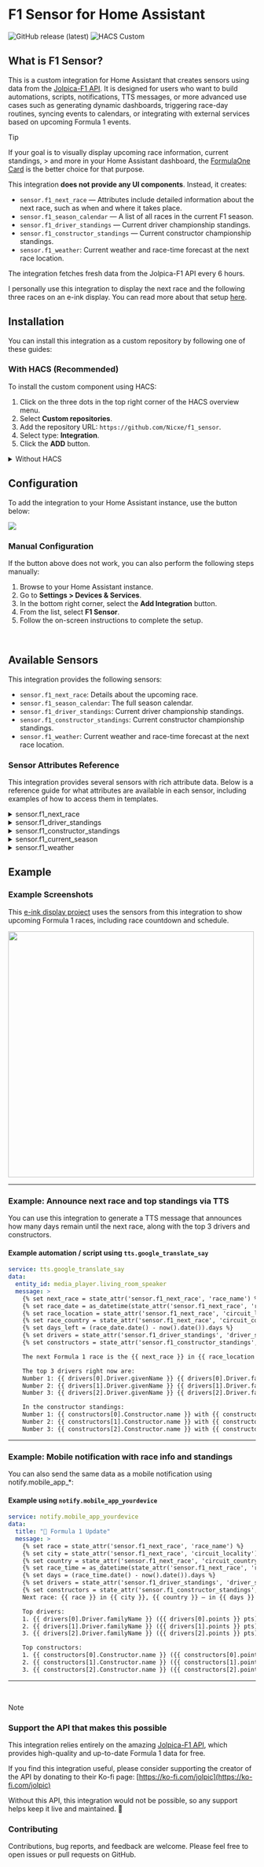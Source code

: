 # F1 Sensor for Home Assistant
![GitHub release (latest)](https://img.shields.io/github/v/release/Nicxe/f1_sensor)
![HACS Custom](https://img.shields.io/badge/HACS-Custom-blue)

## What is F1 Sensor?

This is a custom integration for Home Assistant that creates sensors using data from the [Jolpica-F1 API](https://github.com/jolpica/jolpica-f1). It is designed for users who want to build automations, scripts, notifications, TTS messages, or more advanced use cases such as generating dynamic dashboards, triggering race-day routines, syncing events to calendars, or integrating with external services based on upcoming Formula 1 events.


> [!TIP]
> If your goal is to visually display upcoming race information, current standings, > and more in your Home Assistant dashboard, the [FormulaOne Card](https://github.com/marcokreeft87/formulaone-card) is the better choice for that purpose.



This integration **does not provide any UI components**. Instead, it creates:
- `sensor.f1_next_race` — Attributes include detailed information about the next race, such as when and where it takes place.
- `sensor.f1_season_calendar` — A list of all races in the current F1 season.
- `sensor.f1_driver_standings` — Current driver championship standings.
- `sensor.f1_constructor_standings` — Current constructor championship standings.
- `sensor.f1_weather`: Current weather and race-time forecast at the next race location.

The integration fetches fresh data from the Jolpica-F1 API every 6 hours.

I personally use this integration to display the next race and the following three races on an e-ink display. You can read more about that setup [here](https://github.com/Nicxe/esphome).




## Installation

You can install this integration as a custom repository by following one of these guides:

### With HACS (Recommended)

To install the custom component using HACS:

1. Click on the three dots in the top right corner of the HACS overview menu.
2. Select **Custom repositories**.
3. Add the repository URL: `https://github.com/Nicxe/f1_sensor`.
4. Select type: **Integration**.
5. Click the **ADD** button.

<details>
<summary>Without HACS</summary>

1. Download the latest release of the F1 Sensor integration from **[GitHub Releases](https://github.com/Nicxe/f1_sensor/releases)**.
2. Extract the downloaded files and place the `f1_sensor` folder in your Home Assistant `custom_components` directory (usually located in the `config/custom_components` directory).
3. Restart your Home Assistant instance to load the new integration.

</details>


## Configuration

To add the integration to your Home Assistant instance, use the button below:

<p>
    <a href="https://my.home-assistant.io/redirect/config_flow_start?domain=f1_sensor" class="my badge" target="_blank">
        <img src="https://my.home-assistant.io/badges/config_flow_start.svg">
    </a>
</p>



### Manual Configuration

If the button above does not work, you can also perform the following steps manually:

1. Browse to your Home Assistant instance.
2. Go to **Settings > Devices & Services**.
3. In the bottom right corner, select the **Add Integration** button.
4. From the list, select **F1 Sensor**.
5. Follow the on-screen instructions to complete the setup.


<BR>

## Available Sensors

This integration provides the following sensors:

- `sensor.f1_next_race`: Details about the upcoming race.
- `sensor.f1_season_calendar`: The full season calendar.
- `sensor.f1_driver_standings`: Current driver championship standings.
- `sensor.f1_constructor_standings`: Current constructor championship standings.
- `sensor.f1_weather`: Current weather and race-time forecast at the next race location.

### Sensor Attributes Reference

This integration provides several sensors with rich attribute data. Below is a reference guide for what attributes are available in each sensor, including examples of how to access them in templates.

<details>
<summary>sensor.f1_next_race</summary>

| Attribute               | Description                           | Example                                |
|------------------------|---------------------------------------|----------------------------------------|
| `season`               | Season year                           | `2025`                                 |
| `round`                | Round number                          | `5`                                    |
| `race_name`            | Name of the race                      | `Saudi Arabian Grand Prix`             |
| `race_url`             | Wikipedia URL of the race             | `https://en.wikipedia.org/...`         |
| `circuit_id`           | Internal ID of the circuit            | `jeddah`                               |
| `circuit_name`         | Full circuit name                     | `Jeddah Corniche Circuit`              |
| `circuit_url`          | Wikipedia URL of the circuit          | `https://en.wikipedia.org/...`         |
| `circuit_lat`          | Latitude of the circuit               | `21.6319`                              |
| `circuit_long`         | Longitude of the circuit              | `39.1044`                              |
| `circuit_locality`     | City                                  | `Jeddah`                               |
| `circuit_country`      | Country                               | `Saudi Arabia`                         |
| `race_start`           | Start datetime (ISO 8601)             | `2025-04-20T17:00:00+00:00`            |
| `first_practice_start` | First practice start time             | `2025-04-18T13:30:00+00:00`            |
| `second_practice_start`| Second practice start time            | `2025-04-18T17:00:00+00:00`            |
| `third_practice_start` | Third practice start time             | `2025-04-19T13:30:00+00:00`            |
| `qualifying_start`     | Qualifying session start              | `2025-04-19T17:00:00+00:00`            |
| `sprint_qualifying_start` | Sprint qualifying start (nullable) | `null`                                 |
| `sprint_start`         | Sprint session start (nullable)       | `null`                                 |
</details>

<details>
<summary>sensor.f1_driver_standings</summary>
<br>

| Attribute           | Description                                    |
|--------------------|------------------------------------------------|
| `season`           | Season year                                    |
| `round`            | Round number                                   |
| `driver_standings` | List of driver entries (see below for schema)  |

Each item in `driver_standings` contains:

| Key                  | Sub-key        | Example                       |
|----------------------|----------------|-------------------------------|
| `position`           |                | `'1'`                         |
| `points`             |                | `'77'`                        |
| `wins`               |                | `'1'`                         |
| `Driver.driverId`    |                | `norris`                      |
| `Driver.givenName`   |                | `Lando`                       |
| `Driver.familyName`  |                | `Norris`                      |
| `Driver.code`        |                | `NOR`                         |
| `Driver.url`         |                | Wikipedia URL                 |
| `Constructors[n]`    | `.name`        | `McLaren`                     |
|                      | `.nationality` | `British`                     |

**Example template usage:**
```jinja
{{ state_attr('sensor.f1_driver_standings', 'driver_standings')[0].Driver.familyName }}
```
    
</details>
    
<details>
<summary>sensor.f1_constructor_standings</summary>

This sensor provides the current constructor standings for the season.

#### Top-level attributes

| Attribute                | Description                        | Example   |
|-------------------------|------------------------------------|-----------|
| `season`                | The current F1 season              | `2025`    |
| `round`                 | Current round number               | `4`       |
| `constructor_standings`| List of constructor standings      | *(list)*  |

#### Structure of each item in `constructor_standings`

Each constructor entry contains:

| Attribute                      | Description                          | Example            |
|-------------------------------|--------------------------------------|--------------------|
| `position`                    | Current position in championship     | `'1'`              |
| `positionText`                | Same as `position` (string)          | `'1'`              |
| `points`                      | Total points earned                  | `'151'`            |
| `wins`                        | Total number of wins                 | `'3'`              |
| `Constructor.constructorId`   | Unique ID for constructor            | `mclaren`          |
| `Constructor.name`            | Constructor/team name                | `McLaren`          |
| `Constructor.nationality`     | Team nationality                     | `British`          |
| `Constructor.url`             | Wikipedia URL                        | `https://...`      |

#### Example usage in template:

```jinja
{% set constructors = state_attr('sensor.f1_constructor_standings', 'constructor_standings') %}
Top team is {{ constructors[0].Constructor.name }} with {{ constructors[0].points }} points.
```
</details>

<details>
<summary>sensor.f1_current_season</summary>
    
This sensor contains the full race calendar for the current Formula 1 season.

#### Top-level attributes

| Attribute | Description       | Example |
|----------|-------------------|---------|
| `season` | The season year   | `2025`  |
| `races`  | List of races     | *(list)*|



#### Structure of each item in `races`

Each entry in the `races` array includes detailed information about a race weekend:

| Attribute                      | Description                         | Example                                  |
|-------------------------------|-------------------------------------|------------------------------------------|
| `season`                      | Year of the race                    | `'2025'`                                 |
| `round`                       | Round number                        | `'1'`                                    |
| `raceName`                    | Name of the race                    | `Australian Grand Prix`                  |
| `url`                         | Wikipedia URL of the race           | `https://en.wikipedia.org/...`           |
| `Circuit.circuitId`           | Circuit ID                          | `albert_park`                            |
| `Circuit.circuitName`         | Full name of circuit                | `Albert Park Grand Prix Circuit`         |
| `Circuit.url`                 | Wikipedia URL of circuit            | `https://en.wikipedia.org/...`           |
| `Circuit.Location.lat`        | Latitude of the circuit             | `-37.8497`                                |
| `Circuit.Location.long`       | Longitude of the circuit            | `144.968`                                 |
| `Circuit.Location.locality`   | City                                | `Melbourne`                               |
| `Circuit.Location.country`    | Country                             | `Australia`                               |
| `date`                        | Race date                           | `2025-03-16`                              |
| `time`                        | Race start time (UTC)               | `04:00:00Z`                               |
| `FirstPractice.date`          | First practice session date         | `2025-03-14`                              |
| `FirstPractice.time`          | First practice session time (UTC)   | `01:30:00Z`                               |
| `SecondPractice.date`         | Second practice session date        | `2025-03-14`                              |
| `SecondPractice.time`         | Second practice session time (UTC)  | `05:00:00Z`                               |
| `ThirdPractice.date`          | Third practice session date         | `2025-03-15`                              |
| `ThirdPractice.time`          | Third practice session time (UTC)   | `01:30:00Z`                               |
| `Qualifying.date`             | Qualifying session date             | `2025-03-15`                              |
| `Qualifying.time`             | Qualifying session time (UTC)       | `05:00:00Z`                               |


#### Example usage in template

Get info about the first race in the calendar:

```jinja
{% set races = state_attr('sensor.f1_current_season', 'races') %}
Next race: {{ races[0].raceName }} at {{ races[0].Circuit.circuitName }} in {{ races[0].Circuit.Location.locality }}
```
</details>

<details>
<summary>sensor.f1_weather</summary>

The `sensor.f1_weather` sensor provides weather data for the location of the next Formula 1 race, powered by [MET Norway](https://www.met.no).

It includes:
- **Current weather** at the circuit (`current_` attributes).
- **Forecasted weather** for the scheduled race start time (`race_` attributes).

> [!NOTE]
> Weather forecasts are available up to 9 days in advance. The closer we get to race day, the more frequent and precise the forecast becomes (up to hourly resolution). If the race is more than 9 days away, the `race_` attributes will have a value of `null`.
</details>



## Example

### Example Screenshots

This [e-ink display project](https://github.com/Nicxe/esphome) uses the sensors from this integration to show upcoming Formula 1 races, including race countdown and schedule.

<img src="https://github.com/user-attachments/assets/96185a06-ed0b-421a-afa6-884864baca63" width="500">

---

### Example: Announce next race and top standings via TTS

You can use this integration to generate a TTS message that announces how many days remain until the next race, along with the top 3 drivers and constructors.

#### Example automation / script using `tts.google_translate_say`

```yaml
service: tts.google_translate_say
data:
  entity_id: media_player.living_room_speaker
  message: >
    {% set next_race = state_attr('sensor.f1_next_race', 'race_name') %}
    {% set race_date = as_datetime(state_attr('sensor.f1_next_race', 'race_start')) %}
    {% set race_location = state_attr('sensor.f1_next_race', 'circuit_locality') %}
    {% set race_country = state_attr('sensor.f1_next_race', 'circuit_country') %}
    {% set days_left = (race_date.date() - now().date()).days %}
    {% set drivers = state_attr('sensor.f1_driver_standings', 'driver_standings') %}
    {% set constructors = state_attr('sensor.f1_constructor_standings', 'constructor_standings') %}

    The next Formula 1 race is the {{ next_race }} in {{ race_location }}, {{ race_country }}, happening in {{ days_left }} day{{ 's' if days_left != 1 else '' }}.

    The top 3 drivers right now are:
    Number 1: {{ drivers[0].Driver.givenName }} {{ drivers[0].Driver.familyName }} with {{ drivers[0].points }} points.
    Number 2: {{ drivers[1].Driver.givenName }} {{ drivers[1].Driver.familyName }} with {{ drivers[1].points }} points.
    Number 3: {{ drivers[2].Driver.givenName }} {{ drivers[2].Driver.familyName }} with {{ drivers[2].points }} points.

    In the constructor standings:
    Number 1: {{ constructors[0].Constructor.name }} with {{ constructors[0].points }} points.
    Number 2: {{ constructors[1].Constructor.name }} with {{ constructors[1].points }} points.
    Number 3: {{ constructors[2].Constructor.name }} with {{ constructors[2].points }} points.
```

---

### Example: Mobile notification with race info and standings

You can also send the same data as a mobile notification using notify.mobile_app_*:

#### Example using `notify.mobile_app_yourdevice`

```yaml
service: notify.mobile_app_yourdevice
data:
  title: "🏁 Formula 1 Update"
  message: >
    {% set race = state_attr('sensor.f1_next_race', 'race_name') %}
    {% set city = state_attr('sensor.f1_next_race', 'circuit_locality') %}
    {% set country = state_attr('sensor.f1_next_race', 'circuit_country') %}
    {% set race_time = as_datetime(state_attr('sensor.f1_next_race', 'race_start')) %}
    {% set days = (race_time.date() - now().date()).days %}
    {% set drivers = state_attr('sensor.f1_driver_standings', 'driver_standings') %}
    {% set constructors = state_attr('sensor.f1_constructor_standings', 'constructor_standings') %}
    Next race: {{ race }} in {{ city }}, {{ country }} — in {{ days }} day{{ 's' if days != 1 else '' }}.

    Top drivers:
    1. {{ drivers[0].Driver.familyName }} ({{ drivers[0].points }} pts)
    2. {{ drivers[1].Driver.familyName }} ({{ drivers[1].points }} pts)
    3. {{ drivers[2].Driver.familyName }} ({{ drivers[2].points }} pts)

    Top constructors:
    1. {{ constructors[0].Constructor.name }} ({{ constructors[0].points }} pts)
    2. {{ constructors[1].Constructor.name }} ({{ constructors[1].points }} pts)
    3. {{ constructors[2].Constructor.name }} ({{ constructors[2].points }} pts)
```
---

<br>

> [!NOTE] 
>### Support the API that makes this possible
>
>This integration relies entirely on the amazing [Jolpica-F1 API](https://github.com/jolpica/jolpica-f1), which provides high-quality and up-to-date Formula 1 data for free.
>
>If you find this integration useful, please consider supporting the creator of the API by donating to their Ko-fi page: [https://ko-fi.com/jolpic](https://ko-fi.com/jolpic)
>
>Without this API, this integration would not be possible, so any support helps keep it live and maintained. 🙏



### Contributing

Contributions, bug reports, and feedback are welcome. Please feel free to open issues or pull requests on GitHub.